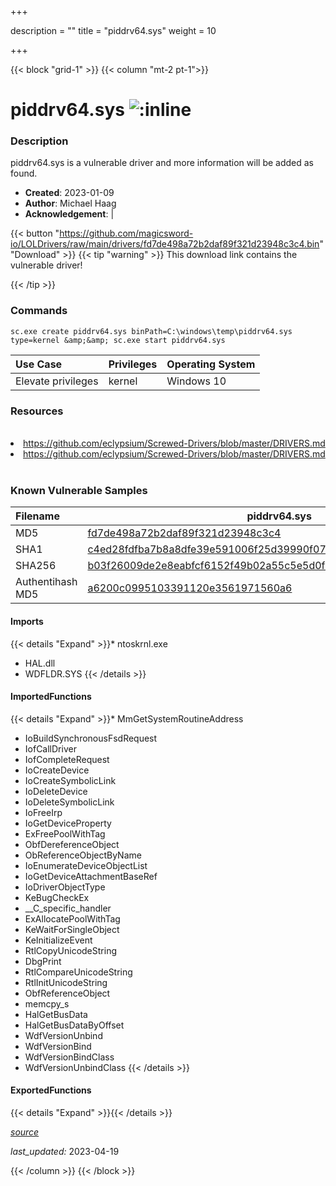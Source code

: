 +++

description = ""
title = "piddrv64.sys"
weight = 10

+++


{{< block "grid-1" >}}
{{< column "mt-2 pt-1">}}


# piddrv64.sys ![:inline](/images/twitter_verified.png) 


### Description

piddrv64.sys is a vulnerable driver and more information will be added as found.

- **Created**: 2023-01-09
- **Author**: Michael Haag
- **Acknowledgement**:  | [](https://twitter.com/)

{{< button "https://github.com/magicsword-io/LOLDrivers/raw/main/drivers/fd7de498a72b2daf89f321d23948c3c4.bin" "Download" >}}
{{< tip "warning" >}}
This download link contains the vulnerable driver!

{{< /tip >}}

### Commands

```
sc.exe create piddrv64.sys binPath=C:\windows\temp\piddrv64.sys type=kernel &amp;&amp; sc.exe start piddrv64.sys
```

| Use Case | Privileges | Operating System | 
|:---- | ---- | ---- |
| Elevate privileges | kernel | Windows 10 |

### Resources
<br>
<li><a href=" https://github.com/eclypsium/Screwed-Drivers/blob/master/DRIVERS.md"> https://github.com/eclypsium/Screwed-Drivers/blob/master/DRIVERS.md</a></li>
<li><a href="https://github.com/eclypsium/Screwed-Drivers/blob/master/DRIVERS.md">https://github.com/eclypsium/Screwed-Drivers/blob/master/DRIVERS.md</a></li>
<br>

### Known Vulnerable Samples

| Filename | piddrv64.sys |
|:---- | ---- | 
| MD5 | <a href="https://www.virustotal.com/gui/file/fd7de498a72b2daf89f321d23948c3c4">fd7de498a72b2daf89f321d23948c3c4</a> |
| SHA1 | <a href="https://www.virustotal.com/gui/file/c4ed28fdfba7b8a8dfe39e591006f25d39990f07">c4ed28fdfba7b8a8dfe39e591006f25d39990f07</a> |
| SHA256 | <a href="https://www.virustotal.com/gui/file/b03f26009de2e8eabfcf6152f49b02a55c5e5d0f73e01d48f5a745f93ce93a29">b03f26009de2e8eabfcf6152f49b02a55c5e5d0f73e01d48f5a745f93ce93a29</a> |
| Authentihash MD5 | <a href="https://www.virustotal.com/gui/search/authentihash%253Aa6200c0995103391120e3561971560a6">a6200c0995103391120e3561971560a6</a> || Authentihash SHA1 | <a href="https://www.virustotal.com/gui/search/authentihash%253A0c2599d738d01a82ec91725f499acebbcfb47cc9">0c2599d738d01a82ec91725f499acebbcfb47cc9</a> || Authentihash SHA256 | <a href="https://www.virustotal.com/gui/search/authentihash%253Ab97f870c501714fa453cf18ae8a30c87d08ff1e6d784afdbb0121aea3da2dc28">b97f870c501714fa453cf18ae8a30c87d08ff1e6d784afdbb0121aea3da2dc28</a> || Signature | Microsoft Windows Hardware Compatibility Publisher, Microsoft Windows Third Party Component CA 2012, Microsoft Root Certificate Authority 2010   |
#### Imports
{{< details "Expand" >}}* ntoskrnl.exe
* HAL.dll
* WDFLDR.SYS
{{< /details >}}
#### ImportedFunctions
{{< details "Expand" >}}* MmGetSystemRoutineAddress
* IoBuildSynchronousFsdRequest
* IofCallDriver
* IofCompleteRequest
* IoCreateDevice
* IoCreateSymbolicLink
* IoDeleteDevice
* IoDeleteSymbolicLink
* IoFreeIrp
* IoGetDeviceProperty
* ExFreePoolWithTag
* ObfDereferenceObject
* ObReferenceObjectByName
* IoEnumerateDeviceObjectList
* IoGetDeviceAttachmentBaseRef
* IoDriverObjectType
* KeBugCheckEx
* __C_specific_handler
* ExAllocatePoolWithTag
* KeWaitForSingleObject
* KeInitializeEvent
* RtlCopyUnicodeString
* DbgPrint
* RtlCompareUnicodeString
* RtlInitUnicodeString
* ObfReferenceObject
* memcpy_s
* HalGetBusData
* HalGetBusDataByOffset
* WdfVersionUnbind
* WdfVersionBind
* WdfVersionBindClass
* WdfVersionUnbindClass
{{< /details >}}
#### ExportedFunctions
{{< details "Expand" >}}{{< /details >}}



[*source*](https://github.com/magicsword-io/LOLDrivers/tree/main/yaml/piddrv64.yaml)

*last_updated:* 2023-04-19








{{< /column >}}
{{< /block >}}

